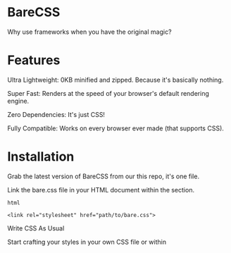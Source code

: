 # BareCSS
Why use frameworks when you have the original magic?
# Features
 Ultra Lightweight: 0KB minified and zipped. Because it's basically nothing.
 
 Super Fast: Renders at the speed of your browser's default rendering engine.
 
 Zero Dependencies: It's just CSS!
 
 Fully Compatible: Works on every browser ever made (that supports CSS).

# Installation


Grab the latest version of BareCSS from our this repo, it's one file.

Link the bare.css file in your HTML document within the <head> section.

    html

    <link rel="stylesheet" href="path/to/bare.css">

Write CSS As Usual

Start crafting your styles in your own CSS file or within <style> tags in your HTML. BareCSS doesn't change the way you write CSS; it just makes it more... bare.

Example:

    css

    .myClass {
    color: blue;
    }

Celebrate! 🎉
You're now using BareCSS

